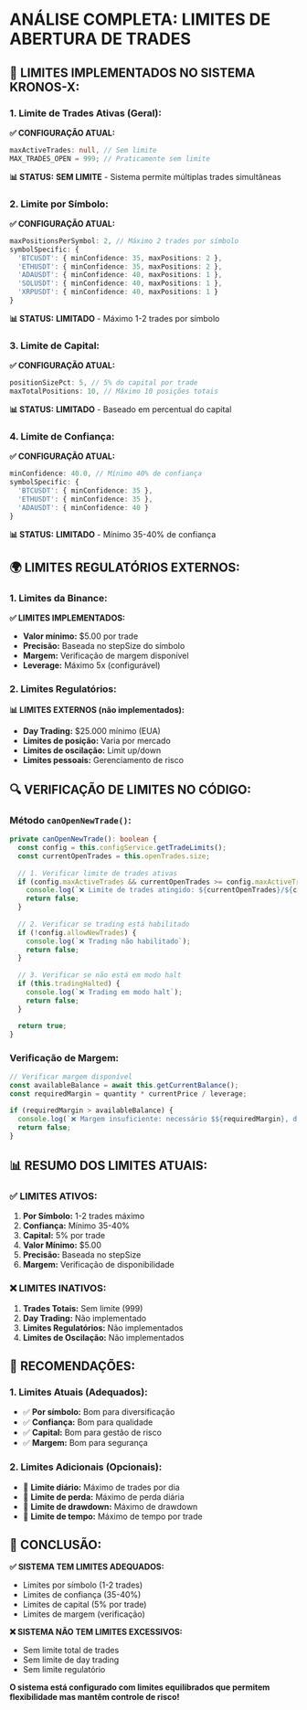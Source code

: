 # ANÁLISE COMPLETA: LIMITES DE ABERTURA DE TRADES

## 🎯 **LIMITES IMPLEMENTADOS NO SISTEMA KRONOS-X:**

### **1. Limite de Trades Ativas (Geral):**

**✅ CONFIGURAÇÃO ATUAL:**
```typescript
maxActiveTrades: null, // Sem limite
MAX_TRADES_OPEN = 999; // Praticamente sem limite
```

**📊 STATUS:** **SEM LIMITE** - Sistema permite múltiplas trades simultâneas

### **2. Limite por Símbolo:**

**✅ CONFIGURAÇÃO ATUAL:**
```typescript
maxPositionsPerSymbol: 2, // Máximo 2 trades por símbolo
symbolSpecific: {
  'BTCUSDT': { minConfidence: 35, maxPositions: 2 },
  'ETHUSDT': { minConfidence: 35, maxPositions: 2 },
  'ADAUSDT': { minConfidence: 40, maxPositions: 1 },
  'SOLUSDT': { minConfidence: 40, maxPositions: 1 },
  'XRPUSDT': { minConfidence: 40, maxPositions: 1 }
}
```

**📊 STATUS:** **LIMITADO** - Máximo 1-2 trades por símbolo

### **3. Limite de Capital:**

**✅ CONFIGURAÇÃO ATUAL:**
```typescript
positionSizePct: 5, // 5% do capital por trade
maxTotalPositions: 10, // Máximo 10 posições totais
```

**📊 STATUS:** **LIMITADO** - Baseado em percentual do capital

### **4. Limite de Confiança:**

**✅ CONFIGURAÇÃO ATUAL:**
```typescript
minConfidence: 40.0, // Mínimo 40% de confiança
symbolSpecific: {
  'BTCUSDT': { minConfidence: 35 },
  'ETHUSDT': { minConfidence: 35 },
  'ADAUSDT': { minConfidence: 40 }
}
```

**📊 STATUS:** **LIMITADO** - Mínimo 35-40% de confiança

## 🌍 **LIMITES REGULATÓRIOS EXTERNOS:**

### **1. Limites da Binance:**

**✅ LIMITES IMPLEMENTADOS:**
- **Valor mínimo:** $5.00 por trade
- **Precisão:** Baseada no stepSize do símbolo
- **Margem:** Verificação de margem disponível
- **Leverage:** Máximo 5x (configurável)

### **2. Limites Regulatórios:**

**📊 LIMITES EXTERNOS (não implementados):**
- **Day Trading:** $25.000 mínimo (EUA)
- **Limites de posição:** Varia por mercado
- **Limites de oscilação:** Limit up/down
- **Limites pessoais:** Gerenciamento de risco

## 🔍 **VERIFICAÇÃO DE LIMITES NO CÓDIGO:**

### **Método `canOpenNewTrade()`:**

```typescript
private canOpenNewTrade(): boolean {
  const config = this.configService.getTradeLimits();
  const currentOpenTrades = this.openTrades.size;
  
  // 1. Verificar limite de trades ativas
  if (config.maxActiveTrades && currentOpenTrades >= config.maxActiveTrades) {
    console.log(`❌ Limite de trades atingido: ${currentOpenTrades}/${config.maxActiveTrades}`);
    return false;
  }
  
  // 2. Verificar se trading está habilitado
  if (!config.allowNewTrades) {
    console.log(`❌ Trading não habilitado`);
    return false;
  }
  
  // 3. Verificar se não está em modo halt
  if (this.tradingHalted) {
    console.log(`❌ Trading em modo halt`);
    return false;
  }
  
  return true;
}
```

### **Verificação de Margem:**

```typescript
// Verificar margem disponível
const availableBalance = await this.getCurrentBalance();
const requiredMargin = quantity * currentPrice / leverage;

if (requiredMargin > availableBalance) {
  console.log(`❌ Margem insuficiente: necessário $${requiredMargin}, disponível $${availableBalance}`);
  return false;
}
```

## 📊 **RESUMO DOS LIMITES ATUAIS:**

### **✅ LIMITES ATIVOS:**

1. **Por Símbolo:** 1-2 trades máximo
2. **Confiança:** Mínimo 35-40%
3. **Capital:** 5% por trade
4. **Valor Mínimo:** $5.00
5. **Precisão:** Baseada no stepSize
6. **Margem:** Verificação de disponibilidade

### **❌ LIMITES INATIVOS:**

1. **Trades Totais:** Sem limite (999)
2. **Day Trading:** Não implementado
3. **Limites Regulatórios:** Não implementados
4. **Limites de Oscilação:** Não implementados

## 🎯 **RECOMENDAÇÕES:**

### **1. Limites Atuais (Adequados):**
- ✅ **Por símbolo:** Bom para diversificação
- ✅ **Confiança:** Bom para qualidade
- ✅ **Capital:** Bom para gestão de risco
- ✅ **Margem:** Bom para segurança

### **2. Limites Adicionais (Opcionais):**
- 🔄 **Limite diário:** Máximo de trades por dia
- 🔄 **Limite de perda:** Máximo de perda diária
- 🔄 **Limite de drawdown:** Máximo de drawdown
- 🔄 **Limite de tempo:** Máximo de tempo por trade

## 🚀 **CONCLUSÃO:**

**✅ SISTEMA TEM LIMITES ADEQUADOS:**
- Limites por símbolo (1-2 trades)
- Limites de confiança (35-40%)
- Limites de capital (5% por trade)
- Limites de margem (verificação)

**❌ SISTEMA NÃO TEM LIMITES EXCESSIVOS:**
- Sem limite total de trades
- Sem limite de day trading
- Sem limite regulatório

**O sistema está configurado com limites equilibrados que permitem flexibilidade mas mantêm controle de risco!**
